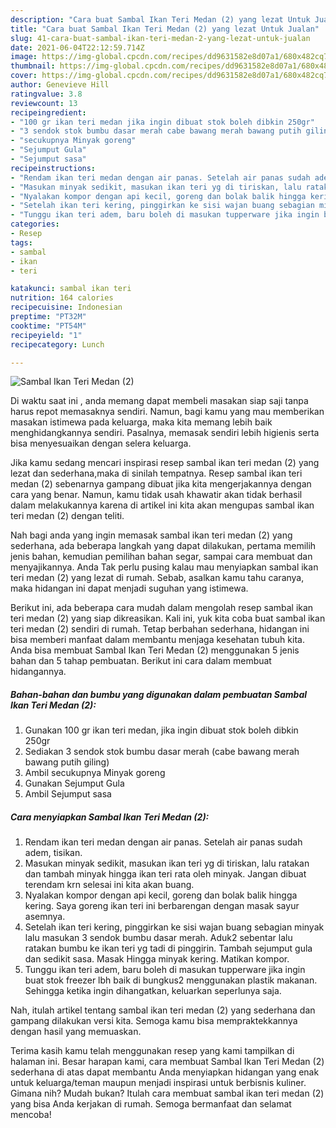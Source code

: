 ```yaml
---
description: "Cara buat Sambal Ikan Teri Medan (2) yang lezat Untuk Jualan"
title: "Cara buat Sambal Ikan Teri Medan (2) yang lezat Untuk Jualan"
slug: 41-cara-buat-sambal-ikan-teri-medan-2-yang-lezat-untuk-jualan
date: 2021-06-04T22:12:59.714Z
image: https://img-global.cpcdn.com/recipes/dd9631582e8d07a1/680x482cq70/sambal-ikan-teri-medan-2-foto-resep-utama.jpg
thumbnail: https://img-global.cpcdn.com/recipes/dd9631582e8d07a1/680x482cq70/sambal-ikan-teri-medan-2-foto-resep-utama.jpg
cover: https://img-global.cpcdn.com/recipes/dd9631582e8d07a1/680x482cq70/sambal-ikan-teri-medan-2-foto-resep-utama.jpg
author: Genevieve Hill
ratingvalue: 3.8
reviewcount: 13
recipeingredient:
- "100 gr ikan teri medan jika ingin dibuat stok boleh dibkin 250gr"
- "3 sendok stok bumbu dasar merah cabe bawang merah bawang putih giling"
- "secukupnya Minyak goreng"
- "Sejumput Gula"
- "Sejumput sasa"
recipeinstructions:
- "Rendam ikan teri medan dengan air panas. Setelah air panas sudah adem, tisikan."
- "Masukan minyak sedikit, masukan ikan teri yg di tiriskan, lalu ratakan dan tambah minyak hingga ikan teri rata oleh minyak. Jangan dibuat terendam krn selesai ini kita akan buang."
- "Nyalakan kompor dengan api kecil, goreng dan bolak balik hingga kering. Saya goreng ikan teri ini berbarengan dengan masak sayur asemnya."
- "Setelah ikan teri kering, pinggirkan ke sisi wajan buang sebagian minyak lalu masukan 3 sendok bumbu dasar merah. Aduk2 sebentar lalu ratakan bumbu ke ikan teri yg tadi di pinggirin. Tambah sejumput gula dan sedikit sasa. Masak Hingga minyak kering. Matikan kompor."
- "Tunggu ikan teri adem, baru boleh di masukan tupperware jika ingin buat stok freezer lbh baik di bungkus2 menggunakan plastik makanan. Sehingga ketika ingin dihangatkan, keluarkan seperlunya saja."
categories:
- Resep
tags:
- sambal
- ikan
- teri

katakunci: sambal ikan teri 
nutrition: 164 calories
recipecuisine: Indonesian
preptime: "PT32M"
cooktime: "PT54M"
recipeyield: "1"
recipecategory: Lunch

---
```



![Sambal Ikan Teri Medan (2)](https://img-global.cpcdn.com/recipes/dd9631582e8d07a1/680x482cq70/sambal-ikan-teri-medan-2-foto-resep-utama.jpg)

Di waktu  saat ini , anda memang dapat membeli masakan siap saji tanpa harus repot memasaknya sendiri. Namun, bagi kamu yang mau memberikan masakan istimewa pada keluarga, maka kita memang lebih baik menghidangkannya sendiri. Pasalnya, memasak sendiri lebih higienis serta bisa menyesuaikan dengan selera keluarga.

Jika kamu sedang mencari inspirasi resep sambal ikan teri medan (2) yang lezat dan sederhana,maka di sinilah tempatnya. Resep sambal ikan teri medan (2)  sebenarnya gampang dibuat jika kita mengerjakannya dengan cara yang benar. Namun, kamu tidak usah khawatir akan tidak berhasil dalam melakukannya 
karena di artikel ini kita akan mengupas sambal ikan teri medan (2) dengan teliti.  



Nah bagi anda yang ingin memasak sambal ikan teri medan (2) yang sederhana, ada beberapa langkah yang dapat dilakukan, pertama memilih jenis bahan, kemudian pemilihan bahan segar, sampai cara membuat dan menyajikannya. Anda Tak perlu pusing kalau mau menyiapkan sambal ikan teri medan (2) yang lezat di rumah. Sebab, asalkan kamu  tahu caranya, maka hidangan ini dapat menjadi suguhan yang istimewa.

Berikut ini, ada beberapa cara mudah dalam mengolah resep sambal ikan teri medan (2) yang siap dikreasikan. Kali ini, yuk kita coba buat sambal ikan teri medan (2) sendiri di rumah. Tetap berbahan sederhana, hidangan ini bisa memberi manfaat dalam membantu menjaga kesehatan tubuh kita. Anda bisa membuat Sambal Ikan Teri Medan (2) menggunakan 5 jenis bahan dan 5 tahap pembuatan. Berikut ini cara dalam membuat hidangannya.

<!--inarticleads1-->

##### Bahan-bahan dan bumbu yang digunakan dalam pembuatan Sambal Ikan Teri Medan (2):

1. Gunakan 100 gr ikan teri medan, jika ingin dibuat stok boleh dibkin 250gr
1. Sediakan 3 sendok stok bumbu dasar merah (cabe bawang merah bawang putih giling)
1. Ambil secukupnya Minyak goreng
1. Gunakan Sejumput Gula
1. Ambil Sejumput sasa




<!--inarticleads2-->

##### Cara menyiapkan Sambal Ikan Teri Medan (2):

1. Rendam ikan teri medan dengan air panas. Setelah air panas sudah adem, tisikan.
1. Masukan minyak sedikit, masukan ikan teri yg di tiriskan, lalu ratakan dan tambah minyak hingga ikan teri rata oleh minyak. Jangan dibuat terendam krn selesai ini kita akan buang.
1. Nyalakan kompor dengan api kecil, goreng dan bolak balik hingga kering. Saya goreng ikan teri ini berbarengan dengan masak sayur asemnya.
1. Setelah ikan teri kering, pinggirkan ke sisi wajan buang sebagian minyak lalu masukan 3 sendok bumbu dasar merah. Aduk2 sebentar lalu ratakan bumbu ke ikan teri yg tadi di pinggirin. Tambah sejumput gula dan sedikit sasa. Masak Hingga minyak kering. Matikan kompor.
1. Tunggu ikan teri adem, baru boleh di masukan tupperware jika ingin buat stok freezer lbh baik di bungkus2 menggunakan plastik makanan. Sehingga ketika ingin dihangatkan, keluarkan seperlunya saja.




Nah, itulah artikel tentang  sambal ikan teri medan (2)  yang sederhana dan gampang dilakukan versi kita. Semoga kamu bisa mempraktekkannya dengan hasil yang memuaskan. 

Terima kasih kamu telah menggunakan resep yang kami tampilkan di halaman ini. Besar harapan kami, cara membuat  Sambal Ikan Teri Medan (2) sederhana di atas dapat membantu Anda menyiapkan hidangan yang enak untuk keluarga/teman maupun menjadi inspirasi untuk berbisnis kuliner. Gimana nih? Mudah bukan? Itulah cara membuat sambal ikan teri medan (2) yang bisa Anda kerjakan di rumah. Semoga bermanfaat dan selamat mencoba!

